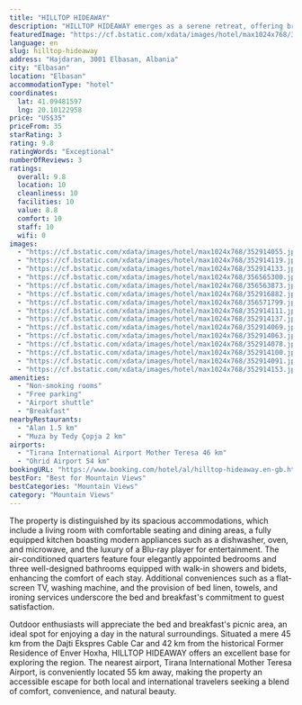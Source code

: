 ```yaml
---
title: "HILLTOP HIDEAWAY"
description: "HILLTOP HIDEAWAY emerges as a serene retreat, offering breathtaking mountain views and a tranquil garden setting, located approximately 43 km from the bustling Skanderbeg Square."
featuredImage: "https://cf.bstatic.com/xdata/images/hotel/max1024x768/352914055.jpg?k=92a01e9211a33731329802fd19cf05cf399d2bba688312e7430db0e68fcbbbb5&o=&hp=1"
language: en
slug: hilltop-hideaway
address: "Hajdaran, 3001 Elbasan, Albania"
city: "Elbasan"
location: "Elbasan"
accommodationType: "hotel"
coordinates:
  lat: 41.09481597
  lng: 20.10122958
price: "US$35"
priceFrom: 35
starRating: 3
rating: 9.8
ratingWords: "Exceptional"
numberOfReviews: 3
ratings:
  overall: 9.8
  location: 10
  cleanliness: 10
  facilities: 10
  value: 8.8
  comfort: 10
  staff: 10
  wifi: 0
images:
  - "https://cf.bstatic.com/xdata/images/hotel/max1024x768/352914055.jpg?k=92a01e9211a33731329802fd19cf05cf399d2bba688312e7430db0e68fcbbbb5&o=&hp=1"
  - "https://cf.bstatic.com/xdata/images/hotel/max1024x768/352914119.jpg?k=a1f5d08947804251c24b9b10098bc5aafbc21f985d8e6ea78dd40478d5656f9d&o=&hp=1"
  - "https://cf.bstatic.com/xdata/images/hotel/max1024x768/352914133.jpg?k=9ea7e2f9668582213759b2b4498ddffe73bc1d2be224cc2a0b6c4dbd484468db&o=&hp=1"
  - "https://cf.bstatic.com/xdata/images/hotel/max1024x768/356565300.jpg?k=fe6865f4f5a32039091002685ab995eef4586c38749ebfdf1ad94c9c45181696&o=&hp=1"
  - "https://cf.bstatic.com/xdata/images/hotel/max1024x768/356563873.jpg?k=0f1d5d75f7b0b21b40e0079c26681e1ebb38f6ef83f18056af61a24d9490a10e&o=&hp=1"
  - "https://cf.bstatic.com/xdata/images/hotel/max1024x768/352916882.jpg?k=0d286dd8778dcde7e82a7549c813260283774e89d6ad211b24841e21cdfea080&o=&hp=1"
  - "https://cf.bstatic.com/xdata/images/hotel/max1024x768/356571799.jpg?k=99e8e2ecc82e805626f8f51126dbc34dd1ab9fca8dca3159efb5dc1612767ebd&o=&hp=1"
  - "https://cf.bstatic.com/xdata/images/hotel/max1024x768/352914111.jpg?k=eef6c42b723bbd78d887abbe412260f9bcc5b2b4da8f355ddf69cfd5d11fc1fc&o=&hp=1"
  - "https://cf.bstatic.com/xdata/images/hotel/max1024x768/352914137.jpg?k=1ea03f42a39f4b1cdcaffc3949a54e5740385d38b72559ecd4669978c0bd84c6&o=&hp=1"
  - "https://cf.bstatic.com/xdata/images/hotel/max1024x768/352914069.jpg?k=4729557f282599266561e8032e67fae143280e79cb985569f0597f83a4e79a38&o=&hp=1"
  - "https://cf.bstatic.com/xdata/images/hotel/max1024x768/352914063.jpg?k=49f951b75777ec92aedac795bfb25a1072ca6440a60438f6849b692d0dad5b75&o=&hp=1"
  - "https://cf.bstatic.com/xdata/images/hotel/max1024x768/352914078.jpg?k=a361ab100090f988443e7ff760157345be9b282ad8b03332f6fdecf7fae604ee&o=&hp=1"
  - "https://cf.bstatic.com/xdata/images/hotel/max1024x768/352914100.jpg?k=e882414d6c474d00d8807941cb68913dc5f2f56811e99443057af3c18759b08f&o=&hp=1"
  - "https://cf.bstatic.com/xdata/images/hotel/max1024x768/352914091.jpg?k=249d8ddab585a46bdc7863ade3e0b0d72f5efdf92f35a1168405431e8bfda1d5&o=&hp=1"
  - "https://cf.bstatic.com/xdata/images/hotel/max1024x768/352914153.jpg?k=1d757a958111939a11b96520a3c5fc3b648057d1f65014988b9f109a98b4b3ee&o=&hp=1"
amenities:
  - "Non-smoking rooms"
  - "Free parking"
  - "Airport shuttle"
  - "Breakfast"
nearbyRestaurants:
  - "Alan 1.5 km"
  - "Muza by Tedy Çopja 2 km"
airports:
  - "Tirana International Airport Mother Teresa 46 km"
  - "Ohrid Airport 54 km"
bookingURL: "https://www.booking.com/hotel/al/hilltop-hideaway.en-gb.html?aid=8035640"
bestFor: "Best for Mountain Views"
bestCategories: "Mountain Views"
category: "Mountain Views"
---
```


The property is distinguished by its spacious accommodations, which include a living room with comfortable seating and dining areas, a fully equipped kitchen boasting modern appliances such as a dishwasher, oven, and microwave, and the luxury of a Blu-ray player for entertainment. The air-conditioned quarters feature four elegantly appointed bedrooms and three well-designed bathrooms equipped with walk-in showers and bidets, enhancing the comfort of each stay. Additional conveniences such as a flat-screen TV, washing machine, and the provision of bed linen, towels, and ironing services underscore the bed and breakfast's commitment to guest satisfaction.

Outdoor enthusiasts will appreciate the bed and breakfast's picnic area, an ideal spot for enjoying a day in the natural surroundings. Situated a mere 45 km from the Dajti Ekspres Cable Car and 42 km from the historical Former Residence of Enver Hoxha, HILLTOP HIDEAWAY offers an excellent base for exploring the region. The nearest airport, Tirana International Mother Teresa Airport, is conveniently located 55 km away, making the property an accessible escape for both local and international travelers seeking a blend of comfort, convenience, and natural beauty.